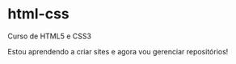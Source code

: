 # html-css
 Curso de HTML5 e CSS3


Estou aprendendo a criar sites e agora vou gerenciar repositórios!